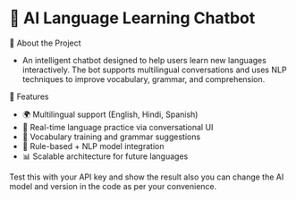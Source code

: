 # 🧠 AI Language Learning Chatbot

📌 About the Project
- An intelligent chatbot designed to help users learn new languages interactively. The bot supports multilingual conversations and uses NLP techniques to improve vocabulary, grammar, and comprehension.

🚀 Features
- 🌍 Multilingual support (English, Hindi, Spanish)
- 💬 Real-time language practice via conversational UI
- 📖 Vocabulary training and grammar suggestions
- 🧠 Rule-based + NLP model integration
- 📊 Scalable architecture for future languages

Test this with your API key and show the result also you can change the AI model and version in the code as per your convenience.
